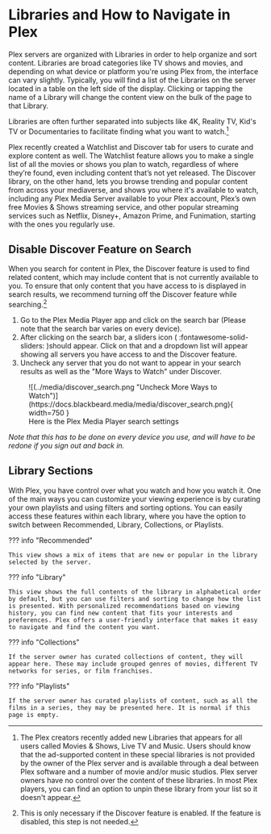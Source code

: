 # Libraries and How to Navigate in Plex

Plex servers are organized with Libraries in order to help organize and sort content. Libraries are broad categories like TV shows and movies, and depending on what device or platform you're using Plex from, the interface can vary slightly. Typically, you will find a list of the Libraries on the server located in a table on the left side of the display. Clicking or tapping the name of a Library will change the content view on the bulk of the page to that Library.

Libraries are often further separated into subjects like 4K, Reality TV, Kid's TV or Documentaries to facilitate finding what you want to watch.[^1]

Plex recently created a Watchlist and Discover tab for users to curate and explore content as well. The Watchlist feature allows you to make a single list of all the movies or shows you plan to watch, regardless of where they’re found, even including content that’s not yet released. The Discover library, on the other hand, lets you browse trending and popular content from across your mediaverse, and shows you where it's available to watch, including any Plex Media Server available to your Plex account, Plex’s own free Movies & Shows streaming service, and other popular streaming services such as Netflix, Disney+, Amazon Prime, and Funimation, starting with the ones you regularly use.

## Disable Discover Feature on Search

When you search for content in Plex, the Discover feature is used to find related content, which may include content that is not currently available to you. To ensure that only content that you have access to is displayed in search results, we recommend turning off the Discover feature while searching.[^2]

1. Go to the Plex Media Player app and click on the search bar (Please note that the search bar varies on every device).
2. After clicking on the search bar, a sliders icon ( :fontawesome-solid-sliders: )should appear. Click on that and a dropdown list will appear showing all servers you have access to and the Discover feature.
3. Uncheck any server that you do not want to appear in your search results as well as the "More Ways to Watch" under Discover.

<figure markdown>
![(../media/discover_search.png "Uncheck More Ways to Watch")](https://docs.blackbeard.media/media/discover_search.png){ width=750 }
    <figcaption>Here is the Plex Media Player search settings</figcaption>
</figure>

*Note that this has to be done on every device you use, and will have to be redone if you sign out and back in.*

## Library Sections

With Plex, you have control over what you watch and how you watch it. One of the main ways you can customize your viewing experience is by curating your own playlists and using filters and sorting options. You can easily access these features within each library, where you have the option to switch between Recommended, Library, Collections, or Playlists.

??? info "Recommended"

    This view shows a mix of items that are new or popular in the library selected by the server.

??? info "Library"

    This view shows the full contents of the library in alphabetical order by default, but you can use filters and sorting to change how the list is presented. With personalized recommendations based on viewing history, you can find new content that fits your interests and preferences. Plex offers a user-friendly interface that makes it easy to navigate and find the content you want.

??? info "Collections"

    If the server owner has curated collections of content, they will appear here. These may include grouped genres of movies, different TV networks for series, or film franchises.

??? info "Playlists"

    If the server owner has curated playlists of content, such as all the films in a series, they may be presented here. It is normal if this page is empty.

 
[^1]: The Plex creators recently added new Libraries that appears for all users called Movies & Shows, Live TV and Music. Users should know that the ad-supported content in these special libraries is not provided by the owner of the Plex server and is available through a deal between Plex software and a number of movie and/or music studios. Plex server owners have no control over the content of these libraries. In most Plex players, you can find an option to unpin these library from your list so it doesn't appear.
[^2]: This is only necessary if the Discover feature is enabled. If the feature is disabled, this step is not needed.
